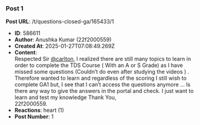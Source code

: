 ### Post 1
**Post URL**: /t/questions-closed-ga/165433/1
- **ID**: 586611
- **Author**: Anushka Kumar (22f2000559)
- **Created At**: 2025-01-27T07:08:49.269Z
- **Content**:  
  Respected Sir <a class="mention" href="/u/carlton">@carlton</a>,
I realized there are still many topics to learn in order to complete the TDS Course ( With an A or S Grade) as I have missed some questions (Couldn’t do even after studying the videos ) .
Therefore wanted to learn and regardless of the scoring I still wish to complete GA1 but, I see that I can’t access the questions  anymore …
Is there any way to give the answers in the portal and check. I just want to learn and test my knowledge
Thank You,<br>
22f2000559.
- **Reactions**: heart (1)
- **Post Number**: 1

